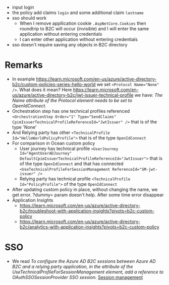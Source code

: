 - input login
- the policy add claims `login` and some additional claim `lastname`
- sso should work
  - When I remove appllication cookie `.AspNetCore.Cookies` then roundtrip to B2C will occur (invisible) and I will enter the same application without entering credentials
  - I can enter other application without entering credentials
- sso doesn't require saving any objects in B2C directory

# Remarks
- In example https://learn.microsoft.com/en-us/azure/active-directory-b2c/custom-policies-series-hello-world we set `<Protocol Name="None" />`. What does it mean? Here https://learn.microsoft.com/en-us/azure/active-directory-b2c/jwt-issuer-technical-profile we have: *The Name attribute of the Protocol element needs to be set to OpenIdConnect.*
- Orchestration step has one technical profiles referenced `<OrchestrationStep Order="1" Type="SendClaims" CpimIssuerTechnicalProfileReferenceId="JwtIssuer" />` that is of the type 'None'
- And Relying party has other `<TechnicalProfile Id="HelloWorldPolicyProfile">` that is of the type `OpenIdConnect`
- For comparison in Ocean custom policy
  - User journey has technical profile `<UserJourney Id="AgentUserADJourney" DefaultCpimIssuerTechnicalProfileReferenceId="JwtIssuer">` that is of the type `OpenIdConnect` and that has connected `<UseTechnicalProfileForSessionManagement ReferenceId="SM-jwt-issuer" />`
  - Relying party has technical profile `<TechnicalProfile Id="PolicyProfile">` of the type `OpenIdConnect`
- After updating custom policy in place, without changing the name, we get error. ?dummy= param doesn't help. After some time error disappear
- Application Insights
  - https://learn.microsoft.com/en-us/azure/active-directory-b2c/troubleshoot-with-application-insights?pivots=b2c-custom-policy
  - https://learn.microsoft.com/en-us/azure/active-directory-b2c/analytics-with-application-insights?pivots=b2c-custom-policy

# SSO
- We read *To configure the Azure AD B2C sessions between Azure AD B2C and a relying party application, in the attribute of the UseTechnicalProfileForSessionManagement element, add a reference to OAuthSSOSessionProvider SSO session.* [Session management](https://learn.microsoft.com/en-us/azure/active-directory-b2c/jwt-issuer-technical-profile#session-management)
